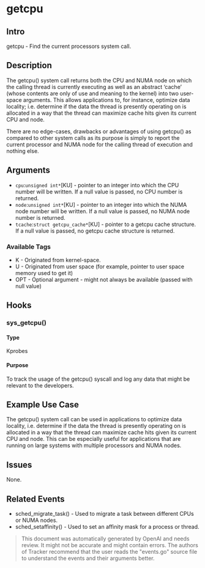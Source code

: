 
# getcpu

## Intro

getcpu - Find the current processors system call.

## Description

The getcpu() system call returns both the CPU and NUMA node on which the calling thread is currently executing as well as an abstract ‘cache’ (whose contents are only of use and meaning to the kernel) into two user-space arguments. This allows applications to, for instance, optimize data locality; i.e. determine if the data the thread is presently operating on is allocated in a way that the thread can maximize cache hits given its current CPU and node.

There are no edge-cases, drawbacks or advantages of using getcpu() as compared to other system calls as its purpose is simply to report the current processor and NUMA node for the calling thread of execution and nothing else.

## Arguments

* `cpu`:`unsigned int*`[KU] - pointer to an integer into which the CPU number will be written. If a null value is passed, no CPU number is returned.
* `node`:`unsigned int*`[KU] - pointer to an integer into which the NUMA node number will be written. If a null value is passed, no NUMA node number is returned.
* `tcache`:`struct getcpu_cache*`[KU] - pointer to a getcpu cache structure. If a null value is passed, no getcpu cache structure is returned.

### Available Tags

* K - Originated from kernel-space.
* U - Originated from user space (for example, pointer to user space memory used to get it)
* OPT - Optional argument - might not always be available (passed with null value)

## Hooks

### sys_getcpu()

#### Type
Kprobes
#### Purpose
To track the usage of the getcpu() syscall and log any data that might be relevant to the developers.

## Example Use Case

The getcpu() system call can be used in applications to optimize data locality, i.e. determine if the data the thread is presently operating on is allocated in a way that the thread can maximize cache hits given its current CPU and node. This can be especially useful for applications that are running on large systems with multiple processors and NUMA nodes.

## Issues

None.

## Related Events

* sched_migrate_task() - Used to migrate a task between different CPUs or NUMA nodes. 
* sched_setaffinity() - Used to set an affinity mask for a process or thread.

> This document was automatically generated by OpenAI and needs review. It might
> not be accurate and might contain errors. The authors of Tracker recommend that
> the user reads the "events.go" source file to understand the events and their
> arguments better.
